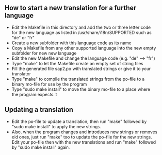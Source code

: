 How to start a new translation for a further language
-----------------------------------------------------
- Edit the Makefile in this directory and add the two or three
  letter code for the new language as listed in
  /usr/share/i18n/SUPPORTED such as "de" or "fr"
- Create a new subfolder with this language code as its name
- Copy a Makefile from any other supported language into the new empty
  subfolder for new new language
- Edit the new Makefile and change the language code (e.g. "de" --> "fr")
- Type "make" to let the Makefile create an empty set of string files
- Fill the generated file sap2.po with translated strings or give it
  to your translator
- Type "make" to compile the translated strings from the po-file to
  a binary mo-file for use by the program
- Type "sudo make install" to move the binary mo-file to a place where
  the program expects it


Updating a translation
-----------------------
- Edit the po-file to update a translation, then run "make" followed
  by "sudo make install" to apply the new strings.
- Also, when the program changes and introduces new strings or removes
  old ones, just run "make" too to update the po-file for the new strings.
  Edit your po-file then with the new translations and run "make" followed
  by "sudo make install" again.

